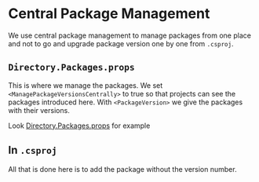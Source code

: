 # Central Package Management

We use central package management to manage packages from one place and not to
go and upgrade package version one by one from `.csproj`.

## `Directory.Packages.props`

This is where we manage the packages. We set `<ManagePackageVersionsCentrally>`
to true so that projects can see the packages introduced here. With
`<PackageVersion>` we give the packages with their versions.

Look [Directory.Packages.props](Directory.Packages.props) for example

## In `.csproj`

All that is done here is to add the package without the version number.
